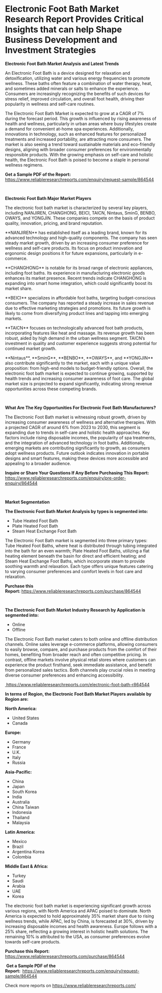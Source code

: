 <p><h1>Electronic Foot Bath Market Research Report Provides Critical Insights that can help Shape Business Development and Investment Strategies</h1></p><p><strong>Electronic Foot Bath Market Analysis and Latest Trends</strong></p>
<p><p>An Electronic Foot Bath is a device designed for relaxation and detoxification, utilizing water and various energy frequencies to promote wellness. These baths often feature a combination of water therapy, heat, and sometimes added minerals or salts to enhance the experience. Consumers are increasingly recognizing the benefits of such devices for stress relief, improved circulation, and overall foot health, driving their popularity in wellness and self-care routines.</p><p>The Electronic Foot Bath Market is expected to grow at a CAGR of 7% during the forecast period. This growth is influenced by rising awareness of health and wellness, particularly in urban areas where busy lifestyles create a demand for convenient at-home spa experiences. Additionally, innovations in technology, such as enhanced features for personalized treatments and increased portability, are attracting more consumers. The market is also seeing a trend toward sustainable materials and eco-friendly designs, aligning with broader consumer preferences for environmentally responsible products. With the growing emphasis on self-care and holistic health, the Electronic Foot Bath is poised to become a staple in personal wellness regimens.</p></p>
<p><strong>Get a Sample PDF of the Report:&nbsp;</strong> <a href="https://www.reliableresearchreports.com/enquiry/request-sample/864544?utm_campaign=2738&utm_medium=2&utm_source=Github&utm_content=ia&utm_term=05042025&utm_id=electronic-foot-bath">https://www.reliableresearchreports.com/enquiry/request-sample/864544</a></p>
<p>&nbsp;</p>
<p><strong>Electronic Foot Bath Major Market Players</strong></p>
<p><p>The electronic foot bath market is characterized by several key players, including NANJIREN, CHANGHONG, BEICI, TAICN, Nintaus, SminG, BENBO, OWAYS, and YONGJIN. These companies compete on the basis of product quality, innovation, pricing, and brand reputation.</p><p>**NANJIREN** has established itself as a leading brand, known for its advanced technology and high-quality components. The company has seen steady market growth, driven by an increasing consumer preference for wellness and self-care products. Its focus on product innovation and ergonomic design positions it for future expansions, particularly in e-commerce.</p><p>**CHANGHONG** is notable for its broad range of electronic appliances, including foot baths. Its experience in manufacturing electronic goods enhances its market presence. Recent trends indicate CHANGHONG is expanding into smart home integration, which could significantly boost its market share. </p><p>**BEICI** specializes in affordable foot baths, targeting budget-conscious consumers. The company has reported a steady increase in sales revenue due to effective marketing strategies and promotions. Its future growth is likely to come from diversifying product lines and tapping into emerging markets.</p><p>**TAICN** focuses on technologically advanced foot bath products, incorporating features like heat and massage. Its revenue growth has been robust, aided by high demand in the urban wellness segment. TAICN’s investment in quality and customer experience suggests strong potential for continued market growth.</p><p>**Nintaus**, **SminG**, **BENBO**, **OWAYS**, and **YONGJIN** also contribute significantly to the market, each with a unique value proposition: from high-end models to budget-friendly options. Overall, the electronic foot bath market is expected to continue growing, supported by health trends and increasing consumer awareness of foot care. The global market size is projected to expand significantly, indicating strong revenue opportunities across these competing brands.</p></p>
<p>&nbsp;</p>
<p><strong>What Are The Key Opportunities For Electronic Foot Bath Manufacturers?</strong></p>
<p><p>The Electronic Foot Bath market is witnessing robust growth, driven by increasing consumer awareness of wellness and alternative therapies. With a projected CAGR of around 6% from 2023 to 2030, this segment is expanding due to trends in self-care and holistic health approaches. Key factors include rising disposable incomes, the popularity of spa treatments, and the integration of advanced technology in foot baths. Additionally, emerging markets are contributing significantly to growth, as consumers adopt wellness products. Future outlook indicates innovation in portable designs and smart features, making these devices more accessible and appealing to a broader audience.</p></p>
<p><strong>Inquire or Share Your Questions If Any Before Purchasing This Report:</strong> <a href="https://www.reliableresearchreports.com/enquiry/pre-order-enquiry/864544?utm_campaign=2738&utm_medium=2&utm_source=Github&utm_content=ia&utm_term=05042025&utm_id=electronic-foot-bath">https://www.reliableresearchreports.com/enquiry/pre-order-enquiry/864544</a></p>
<p>&nbsp;</p>
<p><strong>Market Segmentation</strong></p>
<p><strong>The Electronic Foot Bath Market Analysis by types is segmented into:</strong></p>
<p><ul><li>Tube Heated Foot Bath</li><li>Plate Heated Foot Bath</li><li>Steam Heat Exchange Foot Bath</li></ul></p>
<p><p>The Electronic Foot Bath market is segmented into three primary types: Tube Heated Foot Baths, where heat is distributed through tubing integrated into the bath for an even warmth; Plate Heated Foot Baths, utilizing a flat heating element beneath the basin for direct and efficient heating; and Steam Heat Exchange Foot Baths, which incorporate steam to provide soothing warmth and relaxation. Each type offers unique features catering to varying consumer preferences and comfort levels in foot care and relaxation.</p></p>
<p><strong>Purchase this Report:&nbsp;</strong><a href="https://www.reliableresearchreports.com/purchase/864544?utm_campaign=2738&utm_medium=2&utm_source=Github&utm_content=ia&utm_term=05042025&utm_id=electronic-foot-bath">https://www.reliableresearchreports.com/purchase/864544</a></p>
<p>&nbsp;</p>
<p><strong>The Electronic Foot Bath Market Industry Research by Application is segmented into:</strong></p>
<p><ul><li>Online</li><li>Offline</li></ul></p>
<p><p>The Electronic Foot Bath market caters to both online and offline distribution channels. Online sales leverage e-commerce platforms, allowing consumers to easily browse, compare, and purchase products from the comfort of their homes, benefiting from broader reach and often competitive pricing. In contrast, offline markets involve physical retail stores where customers can experience the product firsthand, seek immediate assistance, and benefit from personalized sales tactics. Both channels play crucial roles in meeting diverse consumer preferences and enhancing accessibility.</p></p>
<p><a href="https://www.reliableresearchreports.com/electronic-foot-bath-r864544?utm_campaign=2738&utm_medium=2&utm_source=Github&utm_content=ia&utm_term=05042025&utm_id=electronic-foot-bath">&nbsp;https://www.reliableresearchreports.com/electronic-foot-bath-r864544</a></p>
<p><strong>In terms of Region, the Electronic Foot Bath Market Players available by Region are:</strong></p>
<p>
    <p> <strong> North America: </strong>
        <ul>
            <li>United States</li>
            <li>Canada</li>
        </ul>
        </p> 
    <p> <strong> Europe: </strong>
        <ul>
            <li>Germany</li>
            <li>France</li>
            <li>U.K.</li>
            <li>Italy</li>
            <li>Russia</li>
        </ul>
        </p> 
    <p> <strong> Asia-Pacific: </strong>
        <ul>
            <li>China</li>
            <li>Japan</li>
            <li>South Korea</li>
            <li>India</li>
            <li>Australia</li>
            <li>China Taiwan</li>
            <li>Indonesia</li>
            <li>Thailand</li>
            <li>Malaysia</li>
        </ul>
        </p> 
    <p> <strong> Latin America: </strong>
        <ul>
            <li>Mexico</li>
            <li>Brazil</li>
            <li>Argentina Korea</li>
            <li>Colombia</li>
        </ul>
        </p> 
    <p> <strong> Middle East & Africa: </strong>
        <ul>
            <li>Turkey</li>
            <li>Saudi</li>
            <li>Arabia</li>
            <li>UAE</li>
            <li>Korea</li>
        </ul>
    </p>
    </p>
<p><p>The electronic foot bath market is experiencing significant growth across various regions, with North America and APAC poised to dominate. North America is expected to hold approximately 35% market share due to rising wellness trends, while APAC, led by China, is forecasted at 30%, driven by increasing disposable incomes and health awareness. Europe follows with a 25% share, reflecting a growing interest in holistic health solutions. The remaining 10% is attributed to the USA, as consumer preferences evolve towards self-care products.</p></p>
<p><strong>Purchase this Report: </strong><a href="https://www.reliableresearchreports.com/purchase/864544?utm_campaign=2738&utm_medium=2&utm_source=Github&utm_content=ia&utm_term=05042025&utm_id=electronic-foot-bath">https://www.reliableresearchreports.com/purchase/864544</a></p>
<p>&nbsp;<strong>Get a Sample PDF of the Report:&nbsp;&nbsp;</strong><a href="https://www.reliableresearchreports.com/enquiry/request-sample/864544?utm_campaign=2738&utm_medium=2&utm_source=Github&utm_content=ia&utm_term=05042025&utm_id=electronic-foot-bath">https://www.reliableresearchreports.com/enquiry/request-sample/864544</a></p>
<p><strong></strong></p>
<p>Check more reports on <a href="https://www.reliableresearchreports.com/?utm_campaign=2738&utm_medium=2&utm_source=Github&utm_content=ia&utm_term=05042025&utm_id=electronic-foot-bath">https://www.reliableresearchreports.com/</a></p>